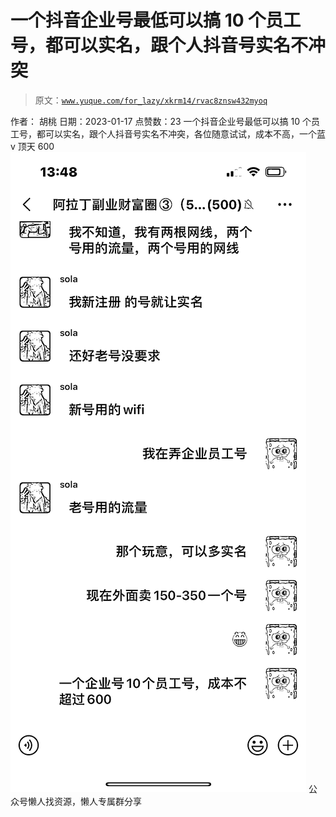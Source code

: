 # 一个抖音企业号最低可以搞 10 个员工号，都可以实名，跟个人抖音号实名不冲突

> 原文：[`www.yuque.com/for_lazy/xkrm14/rvac8znsw432myoq`](https://www.yuque.com/for_lazy/xkrm14/rvac8znsw432myoq)

<ne-p id="uae0e6646" data-lake-id="uae0e6646"><ne-text id="ub69d47dc">作者： 胡桃</ne-text></ne-p> <ne-p id="u8a210974" data-lake-id="u8a210974"><ne-text id="u84f326c7">日期：2023-01-17</ne-text></ne-p> <ne-p id="u78ae1d21" data-lake-id="u78ae1d21"><ne-text id="uf6295397">点赞数：</ne-text><ne-text id="u174f71b7" ne-bold="true">23</ne-text></ne-p> <ne-hole id="ud42bcbf9" data-lake-id="ud42bcbf9"><ne-card data-card-name="hr" data-card-type="block" id="pa5Vk" data-event-boundary="card"><ne-p id="ua2adb580" data-lake-id="ua2adb580"><ne-text id="u17ac09de">一个抖音企业号最低可以搞 10 个员工号，都可以实名，跟个人抖音号实名不冲突，各位随意试试，成本不高，一个蓝 v 顶天 600</ne-text></ne-p> <ne-p id="u71a476e4" data-lake-id="u71a476e4"><ne-card data-card-name="image" data-card-type="inline" id="tuBBR" data-event-boundary="card">![](img/e51077760bb66493522cdc8401b1e110.png)</ne-card></ne-p> <ne-hole id="u67722ae5" data-lake-id="u67722ae5"><ne-card data-card-name="hr" data-card-type="block" id="FLdJw" data-event-boundary="card"><ne-p id="udc247663" data-lake-id="udc247663"><ne-text id="u4d86e951">公众号懒人找资源，懒人专属群分享</ne-text></ne-p></ne-card></ne-hole></ne-card></ne-hole>
